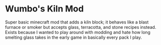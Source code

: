 # Wumbo's Kiln Mod
Super basic minecraft mod that adds a kiln block; it behaves like a blast furnace or smoker but accepts glass, terracotta, and stone recipes instead. Exists because I wanted to play around with modding and hate how long smelting glass takes in the early game in basically every pack I play.
